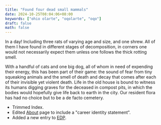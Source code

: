 ```yaml
---
title: "Found four dead small mammals"
date: 2024-10-25T08:04:06+08:00
keywords: ["ohio olarte", "oqolarte", "oqo"]
draft: false
math: false
---
```


In a day! Including three rats of varying age and size, and one shrew.
All of them I have found in different stages of decomposition, in
corners one would not necessarily expect them unless one follows the
thick rotting smell.

With a handful of cats and one big dog, all of whom in need of expending
their energy, this has been part of their game:
the sound of fear from tiny squeaking animals and the
smell of death and decay that comes after each of their invisible yet
violent death. Life in the old house is bound to witness its humans
digging graves for the deceased in compost pits, in which the bodies
would hopefully give life back to earth in the city. Our resident flora
has had no choice but to be a de facto cemetery.

- Trimmed Index.
- Edited [About](/about) page to include a "career identity statement".
- Added a new entry to [EDP](/edp/#day-0).
